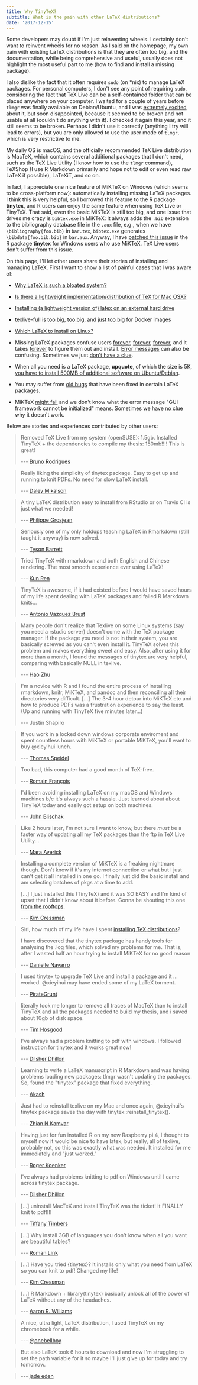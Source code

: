 ```yaml
---
title: Why TinyTeX?
subtitle: What is the pain with other LaTeX distributions?
date: '2017-12-15'
---
```


Some developers may doubt if I'm just reinventing wheels. I certainly don't want to reinvent wheels for no reason. As I said on the homepage, my own pain with existing LaTeX distributions is that they are often too big, and the documentation, while being comprehensive and useful, usually does not highlight the most useful part to me (how to find and install a missing package).

I also dislike the fact that it often requires `sudo` (on *nix) to manage LaTeX packages. For personal computers, I don't see any point of requiring `sudo`, considering the fact that TeX Live can be a self-contained folder that can be placed anywhere on your computer. I waited for a couple of years before `tlmgr` was finally available on Debian/Ubuntu, and I was [extremely excited](https://twitter.com/xieyihui/status/397238590523973632) about it, but soon disappointed, because it seemed to be broken and not usable at all (couldn't do anything with it). I checked it again this year, and it still seems to be broken. Perhaps I didn't use it correctly (anything I try will lead to errors), but you are only allowed to use the user mode of `tlmgr`, which is very restrictive to me.

My daily OS is macOS, and the officially recommended TeX Live distribution is MacTeX, which contains several additional packages that I don't need, such as the TeX Live Utility (I know how to use the `tlmgr` command), TeXShop (I use R Markdown primarily and hope not to edit or even read raw LaTeX if possible), LaTeXiT, and so on. 

In fact, I appreciate one nice feature of MiKTeX on Windows (which seems to be cross-platform now): automatically installing missing LaTeX packages. I think this is very helpful, so I borrowed this feature to the R package **tinytex**, and R users can enjoy the same feature when using TeX Live or TinyTeX. That said, even the basic MiKTeX is still too big, and one issue that drives me crazy is `bibtex.exe` in MiKTeX: it always adds the `.bib` extension to the bibliography database file in the `.aux` file, e.g., when we have `\bibliography{foo.bib}` in `bar.tex`, `bibtex.exe` generates `\bibdata{foo.bib.bib}` in `bar.aux`. Anyway, I have [patched this issue](https://github.com/rstudio/tinytex/blob/4275a375c6/R/latex.R#L189-L196) in the R package **tinytex** for Windows users who use MiKTeX. TeX Live users don't suffer from this issue.

On this page, I'll let other users share their stories of installing and managing LaTeX. First I want to show a list of painful cases that I was aware of:

- [Why LaTeX is such a bloated system?](https://ubuntuforums.org/showthread.php?t=395863)

- [Is there a lightweight implementation/distribution of TeX for Mac OSX?](https://tex.stackexchange.com/q/43862/9128)

- [Installing (a lightweight version of) latex on an external hard drive](https://tex.stackexchange.com/q/81802/9128)

- texlive-full is [too big](https://github.com/rstudio/rticles/pull/130#issuecomment-313732003), [too big](https://github.com/rocker-org/rocker/issues/266), and [just too big](https://github.com/road2stat/liftr/issues/25) for Docker images

- [Which LaTeX to install on Linux?](https://tex.stackexchange.com/q/18939/9128)

- Missing LaTeX packages confuse users [forever](https://github.com/rstudio/rmarkdown/issues/359), [forever](https://github.com/rstudio/rmarkdown/issues/1076), [forever](https://github.com/rstudio/rmarkdown/issues/1393), and it takes [forever](https://twitter.com/xieyihui/status/763805846807547904) to figure them out and install. [Error messages](https://stackoverflow.com/q/47400936/559676) can also be confusing. Sometimes we just [don't have a clue](https://github.com/rstudio/bookdown/issues/507).

- When all you need is a LaTeX package, **upquote**, of which the size is 5K, [you have to install 500MB of additional software on Ubuntu/Debian](https://github.com/jgm/pandoc/issues/2439#issuecomment-326518438).

- You may suffer from [old bugs](https://github.com/rstudio/rmarkdown/issues/1505) that have been fixed in certain LaTeX packages.

- MiKTeX [might fail](https://github.com/rstudio/bookdown/issues/531) and we don't know what the error message "GUI framework cannot be initialized" means. Sometimes we have [no clue](https://stackoverflow.com/questions/48892499/compile-rmarkdown-document-with-render#comment84801684_48892499) why it doesn't work.

Below are stories and experiences contributed by other users:

> Removed TeX Live from my system (openSUSE): 1.5gb. Installed TinyTeX + the dependencies to compile my thesis: 150mb!!!! This is great!
> 
> --- [Bruno Rodrigues](https://twitter.com/brodriguesco/status/942162790587957248)

<!-- -->

> Really liking the simplicity of tinytex package. Easy to get up and running to knit PDFs. No need for slow LaTeX install.
> 
> --- [Daley Mikalson](https://twitter.com/lingwhatics/status/941766989424537602)

<!-- -->

> A tiny LaTeX distribution easy to install from RStudio or on Travis CI is just what we needed!
> 
> --- [Philippe Grosjean](https://twitter.com/PhilGrosjean/status/941241878309232640)

<!-- -->

> Seriously one of my only holdups teaching LaTeX in Rmarkdown (still taught it anyway) is now solved.
> 
> --- [ Tyson Barrett](https://twitter.com/healthandstats/status/941169151749406720)

<!-- -->

> Tried TinyTeX with rmarkdown and both English and Chinese rendering. The most smooth experience ever using LaTeX!
> 
> --- [Kun Ren](https://twitter.com/renkun_ken/status/941352666730455041)

<!-- -->

> TinyTeX is awesome, if it had existed before I would have saved hours of my life spent dealing with LaTeX packages and failed R Markdown knits...
> 
> --- [Antonio Vazquez Brust](https://github.com/rstudio/bookdown/issues/292#issuecomment-356480809)

<!-- -->

> Many people don't realize that Texlive on some Linux systems (say you need a rstudio server) doesn't come with the TeX package manager. If the package you need is not in their system, you are basically screwed as you can't even install it. TinyTeX solves this problem and makes everything sweet and easy. Also, after using it for more than a month, I found the  messages of tinytex are very helpful, comparing with basically NULL in texlive. 
> 
> --- [Hao Zhu](https://community.rstudio.com/t/texlive-distribution-on-centos-for-rstudio-server-and-connect/2916)

<!-- -->

> I'm a novice with R and I found the entire process of installing rmarkdown, knitr, MiKTeX, and pandoc and then reconciling all their directories very difficult. [...] The 3-4 hour detour into MiKTeX etc and how to produce PDFs was a frustration experience to say the least. (Up and running with TinyTeX five minutes later...)
> 
> --- Justin Shapiro

<!-- -->

> If you work in a locked down windows corporate enviroment and spent countless hours with MiKTeX or portable MiKTeX, you'll want to buy @xieyihui lunch.
> 
> --- [Thomas Speidel](https://twitter.com/ThomasSpeidel/status/957856056108920835)

<!-- -->

> Too bad, this computer had a good month of TeX-free.
> 
> --- [Romain François](https://twitter.com/romain_francois/status/979022989634174976)

<!-- -->

> I'd been avoiding installing LaTeX on my macOS and Windows machines b/c it's always such a hassle. Just learned about about TinyTeX today and easily got setup on both machines.
> 
> --- [John Blischak](https://twitter.com/jdblischak/status/974066342780461056)

<!-- -->

> Like 2 hours later, I'm not sure I want to know, but there *must* be a faster way of updating all my TeX packages than the ftp in TeX Live Utility...
> 
> --- [Mara Averick](https://twitter.com/dataandme/status/994531189217259521)

<!-- -->

> Installing a complete version of MiKTeX is a freaking nightmare though. Don't know if it's my internet connection or what but I just can't get it all installed in one go. I finally just did the basic install and am selecting batches of pkgs at a time to add.
> 
> [...] I just installed this (TinyTeX) and it was SO EASY and I'm kind of upset that I didn't know about it before. Gonna be shouting this one [from the rooftops](https://twitter.com/swmpkim/status/1014546819085369344).
> 
> --- [Kim Cressman](https://twitter.com/swmpkim/status/1014514680088399874)

<!-- -->

> Siri, how much of my life have I spent [installing TeX distributions](https://twitter.com/djnavarro/status/1112674242523361281)?
> 
> I have discovered that the tinytex package has handy tools for analysing the .log files, which solved my problems for me. That is, after I wasted half an hour trying to install MiKTeX for no good reason
> 
> --- [Danielle Navarro](https://twitter.com/djnavarro/status/1112687238196822016)

<!-- -->

> I used tinytex to upgrade TeX Live and install a package and it ... worked. @xieyihui may have ended some of my LaTeX torment.
> 
> --- [PirateGrunt](https://twitter.com/FanninQED/status/1146857305285242880)

<!-- -->

> literally took me longer to remove all traces of MacTeX than to install TinyTeX and all the packages needed to build my thesis, and i saved about 10gb of disk space.
> 
> --- [Tim Hosgood](https://twitter.com/tjohnhos/status/1175575859748638720)

<!-- -->

> I've always had a problem knitting to pdf with windows.  I followed instruction for tinytex and it works great now!
> 
> --- [Dilsher Dhillon](https://twitter.com/TexanDhillon/status/1183831526485712897)

<!-- -->

> Learning to write a LaTeX manuscript  in R Markdown and was having problems loading new packages: tlmgr wasn't updating the packages. So, found the "tinytex" package that fixed everything.
> 
> --- [Akash](https://twitter.com/dynamic_choice/status/1203389695419224064)

<!-- -->

> Just had to reinstall texlive on my Mac and once again, @xieyihui's tinytex package saves the day with tinytex::reinstall_tinytex().
> 
> --- [Zhian N Kamvar](https://twitter.com/ZKamvar/status/1202525888031657984)

<!-- -->

> Having just for fun installed R on my new Raspberry pi 4, I thought to myself now it would be nice to have latex, but really, all of texlive, probably not, so this was exactly what was needed. It installed for me immediately and "just worked."
> 
> --- [Roger Koenker](/tinytex/#comment-4720783918)

<!-- -->

> I've always had problems knitting to pdf on Windows until I came across tinytex package.
> 
> --- [Dilsher Dhillon](https://twitter.com/dhillon_stats/status/1214204113359179779)

<!-- -->

> [...] uninstall MacTeX and install TinyTeX was the ticket! It FINALLY knit to pdf!!!!
> 
> --- [Tiffany Timbers](https://twitter.com/TiffanyTimbers/status/1214344978769403905)

<!-- -->

> [...] Why install 3GB of languages you don't know when all you want are beautiful tables?
> 
> --- [Roman Link](https://twitter.com/RomanMLink/status/1227496566157524992)

<!-- -->

> [...] Have you tried {tinytex}? It installs only what you need from LaTeX so you can knit to pdf! Changed my life!
> 
> --- [Kim Cressman](https://twitter.com/swmpkim/status/1234517924028784640)

<!-- -->

> [...] R Markdown + library(tinytex) basically unlock all of the power of LaTeX without any of the headaches.
> 
> --- [Aaron R. Williams](https://twitter.com/awunderground/status/1234665396654837761)

<!-- -->

> A nice, ultra light, LaTeX distribution, I used TinyTeX on my chromebook for a while.
> 
> --- [@onebellboy](https://twitter.com/onebellboy/status/1374345267256905729)

<!-- -->

> But also LaTeX took 6 hours to download and now I'm struggling to set the path variable for it so maybe I'll just give up for today and try tomorrow.

> --- [jade eden](https://twitter.com/JadeMasterMath/status/1384672233499643905)
